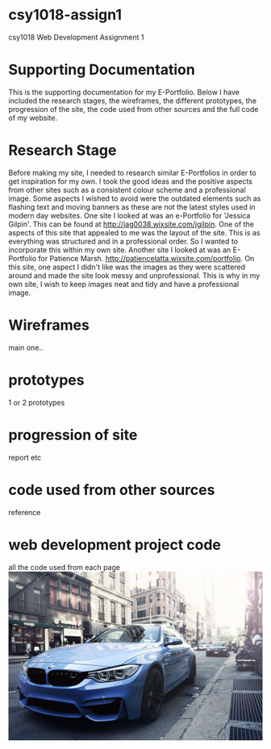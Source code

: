 # csy1018-assign1
csy1018 Web Development Assignment 1
# Supporting Documentation
This is the supporting documentation for my E-Portfolio. Below I have included the research stages, the wireframes, the different prototypes, the progression of the site, the code used from other sources and the full code of my website.
# Research Stage
Before making my site, I needed to research similar E-Portfolios in order to get inspiration for my own. I took the good ideas and the positive aspects from other sites such as a consistent colour scheme and a professional image. Some aspects I wished to avoid were the outdated elements such as flashing text and moving banners as these are not the latest styles used in modern day websites.
One site I looked at was an e-Portfolio for 'Jessica Gilpin'. This can be found at http://jag0038.wixsite.com/jgilpin.
One of the aspects of this site that appealed to me was the layout of the site. This is as everything was structured and in a professional order. So I wanted to incorporate this within my own site.
Another site I looked at was an E-Portfolio for Patience Marsh. http://patiencelatta.wixsite.com/portfolio. On this site, one aspect I didn't like was the images as they were scattered around and made the site look messy and unprofessional. This is why in my own site, I wish to keep images neat and tidy and have a professional image.
# Wireframes





main one..
# prototypes
1 or 2 prototypes
# progression of site
report etc
# code used from other sources
reference
# web development project code
all the code used from each page
![](image/bmw.jpg)
